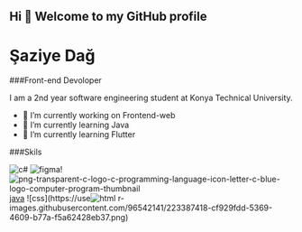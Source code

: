 ## Hi 👋 Welcome to my GitHub profile
# Şaziye Dağ
###Front-end Devoloper

I am a 2nd year software engineering student at Konya Technical University.

- 🔭 I’m currently working on Frontend-web
- 🌱 I’m currently learning Java
- 🌱 I’m currently learning Flutter


###Skils

![c#](https://user-images.githubusercontent.com/96542141/223387341-55763da2-eb0a-4b61-88e6-839ec5f3971b.png)
![figma](https://user-images.githubusercontent.com/96542141/223387394-22573dc5-5a32-4529-9e1e-1885bd25411f.png)!![png-transparent-c-logo-c-programming-language-icon-letter-c-blue-logo-computer-program-thumbnail](https://user-images.githubusercontent.com/96542141/223387463-09480e46-2497-4a3d-a0e5-6504d4604d67.png)
[java](https://user-images.githubusercontent.com/96542141/223387442-8771aba5-beeb-43e6-849c-b05ad561cc71.png)
![css](https://use![html](https://user-images.githubusercontent.com/96542141/223387433-1d63865a-9a30-43aa-80af-e639fddcaa70.png)
r-images.githubusercontent.com/96542141/223387418-cf929fdd-5369-4609-b77a-f5a62428eb37.png)
